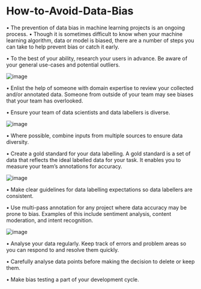 # How-to-Avoid-Data-Bias

• The prevention of data bias in machine learning projects is an 
ongoing process. 
• Though it is sometimes difficult to know when your machine 
learning algorithm, data or model is biased, there are a number of 
steps you can take to help prevent bias or catch it early.

• To the best of your ability, research your users in advance. Be 
aware of your general use-cases and potential outliers.

![image](https://github.com/user-attachments/assets/1c6e88f5-d147-4c7d-80bc-cea40a2c964e)

• Enlist the help of someone with domain expertise to review your 
collected and/or annotated data. Someone from outside of your 
team may see biases that your team has overlooked.

• Ensure your team of data scientists and data labellers is diverse.

![image](https://github.com/user-attachments/assets/26ad984a-b0f4-48cd-9e40-01766f8e0ad8)

• Where possible, combine inputs from multiple sources to ensure 
data diversity.

• Create a gold standard for your data labelling. A gold standard is a 
set of data that reflects the ideal labelled data for your task. It 
enables you to measure your team’s annotations for accuracy.

![image](https://github.com/user-attachments/assets/5cce6e3e-3e0b-4a04-8d3b-d7d0b60b932c)

• Make clear guidelines for data labelling expectations so data 
labellers are consistent.

• Use multi-pass annotation for any project where data accuracy 
may be prone to bias. Examples of this include sentiment analysis, 
content moderation, and intent recognition.


![image](https://github.com/user-attachments/assets/df0626ae-b2c2-4f7e-9881-4f7b8e9f9cb4)

• Analyse your data regularly. Keep track of errors and problem areas so you can respond to and resolve them quickly.

• Carefully analyse data points before making the decision to delete or keep 
them.

• Make bias testing a part of your development cycle.

















